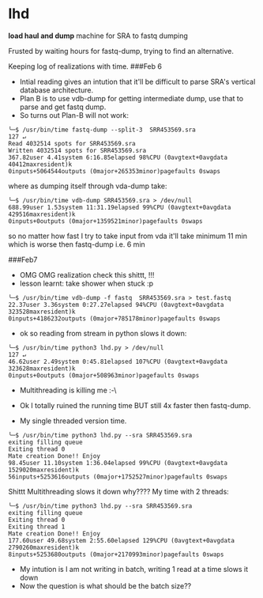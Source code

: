 # lhd
**load haul and dump** machine for SRA to fastq dumping

Frusted by waiting hours for fastq-dump, trying to find an alternative.

Keeping log of realizations with time.
###Feb 6
* Intial reading gives an intution that it'll be difficult to parse SRA's vertical database architecture.
* Plan B is to use vdb-dump for getting intermediate dump, use that to parse and get fastq dump.
* So turns out Plan-B will not work:
```
╰─$ /usr/bin/time fastq-dump --split-3  SRR453569.sra                                              127 ↵
Read 4032514 spots for SRR453569.sra
Written 4032514 spots for SRR453569.sra
367.82user 4.41system 6:16.85elapsed 98%CPU (0avgtext+0avgdata 40412maxresident)k
0inputs+5064544outputs (0major+265353minor)pagefaults 0swaps
```
where as dumping itself through vda-dump take:
```
╰─$ /usr/bin/time vdb-dump SRR453569.sra > /dev/null                                                     
688.99user 1.53system 11:31.19elapsed 99%CPU (0avgtext+0avgdata 429516maxresident)k
0inputs+0outputs (0major+1359521minor)pagefaults 0swaps
```
so no matter how fast I try to take input from vda it'll take minimum 11 min which is worse then fastq-dump i.e. 6 min

###Feb7
* OMG OMG realization check this shittt,  !!!
* lesson learnt: take shower when stuck :p
```
╰─$ /usr/bin/time vdb-dump -f fastq  SRR453569.sra > test.fastq
22.37user 3.36system 0:27.27elapsed 94%CPU (0avgtext+0avgdata 323528maxresident)k
0inputs+4186232outputs (0major+785178minor)pagefaults 0swaps
```

* ok so reading from stream in python slows it down:
```
╰─$ /usr/bin/time python3 lhd.py > /dev/null                                                       127 ↵
46.62user 2.49system 0:45.81elapsed 107%CPU (0avgtext+0avgdata 323628maxresident)k
0inputs+0outputs (0major+508963minor)pagefaults 0swaps
```

* Multithreading is killing me :-\

* Ok I totally ruined the running time BUT still 4x faster then fastq-dump.
* My single threaded version time.
```
╰─$ /usr/bin/time python3 lhd.py --sra SRR453569.sra
exiting filling queue
Exiting thread 0
Mate creation Done!! Enjoy
98.45user 11.10system 1:36.04elapsed 99%CPU (0avgtext+0avgdata 1529020maxresident)k
56inputs+5253616outputs (0major+1752527minor)pagefaults 0swaps
```

Shittt Multithreading slows it down why????
My time with 2 threads:
```
╰─$ /usr/bin/time python3 lhd.py --sra SRR453569.sra
exiting filling queue
Exiting thread 0
Exiting thread 1
Mate creation Done!! Enjoy
177.60user 49.68system 2:55.60elapsed 129%CPU (0avgtext+0avgdata 2790260maxresident)k
8inputs+5253680outputs (0major+2170993minor)pagefaults 0swaps
```

* My intution is I am not writing in batch, writing 1 read at a time slows it down
* Now the question is what should be the batch size??
